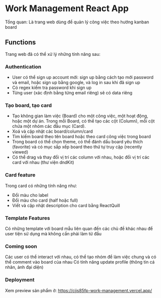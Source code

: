 # Work Management React App

Tổng quan: Là trang web dùng để quản lý công việc theo hướng kanban board 


## Functions 

Trang web đã có thể xử lý những tính năng sau:

### Authentication

- User có thể sign up account mới: sign up bằng cách tạo mới password và email, hoặc sign up bằng google, và log in sau khi đã sign up 
- Có regex kiểm tra password khi sign up
- Từng user (xác định bằng từng email riêng) sẽ có data riêng


### Tạo board, tạo card

- Tạo không gian làm việc (Board) cho một công việc, một hoạt động, hoặc một dự án. Trong mỗi Board, có thể tạo các cột (Column), mỗi cột chứa một nhóm các đầu mục (Card).
- Xoá và cập nhật các board/column/card
- Tìm kiếm board theo tên board hoặc theo card công việc trong board
- Trong board có thể chọn theme, có thể đánh dấu board yêu thích (favorite) và có mục sắp xếp board theo thứ tự truy cập (recently viewed)
- Có thể drag và thay đổi vị trí các column với nhau, hoặc đổi vị trí các card với nhau (thư viện dndKit)

### Card feature

Trong card có những tính năng như:
- Đổi màu cho label
- Đổi màu cho card (half hoặc full)
- Viết và cập nhật description cho card bằng ReactQuill

### Template Features

Có những template với board mẫu liên quan đến các chủ đề khác nhau để user tiện sử dụng mà không cần phải làm từ đầu

### Coming soon

Các user có thể interact với nhau, có thể tạo nhóm để làm việc chung và có thể comment vào board của nhau
Có tính năng update profile (thông tin cá nhân, ảnh đại diện)


### Deployment

Xem preview sản phẩm ở: https://cijs85fp-work-management.vercel.app/

